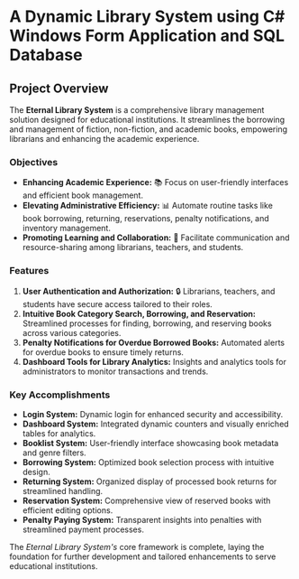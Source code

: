 # A Dynamic Library System using C# Windows Form Application and SQL Database

## Project Overview

The **Eternal Library System** is a comprehensive library management solution designed for educational institutions. It streamlines the borrowing and management of fiction, non-fiction, and academic books, empowering librarians and enhancing the academic experience.

### Objectives

- **Enhancing Academic Experience:** 📚 Focus on user-friendly interfaces and efficient book management.
- **Elevating Administrative Efficiency:** 📊 Automate routine tasks like book borrowing, returning, reservations, penalty notifications, and inventory management.
- **Promoting Learning and Collaboration:** 🤝 Facilitate communication and resource-sharing among librarians, teachers, and students.

### Features

1. **User Authentication and Authorization:** 🔒 Librarians, teachers, and students have secure access tailored to their roles.
2. **Intuitive Book Category Search, Borrowing, and Reservation:** Streamlined processes for finding, borrowing, and reserving books across various categories.
3. **Penalty Notifications for Overdue Borrowed Books:** Automated alerts for overdue books to ensure timely returns.
4. **Dashboard Tools for Library Analytics:** Insights and analytics tools for administrators to monitor transactions and trends.

### Key Accomplishments

- **Login System:** Dynamic login for enhanced security and accessibility.
- **Dashboard System:** Integrated dynamic counters and visually enriched tables for analytics.
- **Booklist System:** User-friendly interface showcasing book metadata and genre filters.
- **Borrowing System:** Optimized book selection process with intuitive design.
- **Returning System:** Organized display of processed book returns for streamlined handling.
- **Reservation System:** Comprehensive view of reserved books with efficient editing options.
- **Penalty Paying System:** Transparent insights into penalties with streamlined payment processes.

The *Eternal Library System's* core framework is complete, laying the foundation for further development and tailored enhancements to serve educational institutions.


